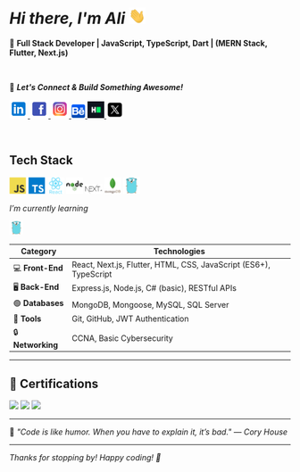 # _Hi there, I'm Ali_ <img src="https://raw.githubusercontent.com/7x5x/7x5x/main/images/wave.gif" width="30px"/>

🚀 **Full Stack Developer | JavaScript, TypeScript, Dart | (MERN Stack, Flutter, Next.js)**

<br/>

🤝 **_Let's Connect & Build Something Awesome!_**

<p>
  <a href="https://linkedin.com/in/ali-algabal/">
    <img src="https://raw.githubusercontent.com/7x5x/7x5x/main/images/linkedin.svg" width="33px" />
  </a>
  
  <a href="https://www.facebook.com/profile?id=100011583289007">
    <img src="https://raw.githubusercontent.com/7x5x/7x5x/main/images/facebook1.svg" width="33px" />
  </a>
  <a href="https://linkedin.com/in/ali-algabal/">
    <img src="https://raw.githubusercontent.com/7x5x/7x5x/main/images/instagram1.svg" width="33px" />
  </a>
   <a href="https://linkedin.com/in/ali-algabal/">
    <img src="https://raw.githubusercontent.com/7x5x/7x5x/main/images/behance.svg" width="25px" />
  </a>
  <a href="https://linkedin.com/in/ali-algabal/">
    <img src="https://raw.githubusercontent.com/7x5x/7x5x/main/images/hackerrank.svg" width="30px" />
  </a>
  <a href="https://linkedin.com/in/ali-algabal/">
    <img src="https://raw.githubusercontent.com/7x5x/7x5x/main/images/x.svg" width="30px" />
  </a>
</p>

</br>

## Tech Stack

<p  >
   <img src="https://raw.githubusercontent.com/7x5x/7x5x/main/images/javascript.svg" width="30px" />  
   <img src="https://raw.githubusercontent.com/7x5x/7x5x/main/images/typescript.svg" width="30px" />   
   <img src="https://raw.githubusercontent.com/7x5x/7x5x/main/images/react.svg" width="30px" />   
   <img src="https://raw.githubusercontent.com/7x5x/7x5x/main/images/nodejs.svg" width="30px" />   
   <img src="https://raw.githubusercontent.com/7x5x/7x5x/main/images/nextj.svg" width="30px" />   
   <img src="https://raw.githubusercontent.com/7x5x/7x5x/main/images/mongodb.svg" width="30px" />   
   <img src="https://raw.githubusercontent.com/7x5x/7x5x/main/images/goLang.svg" width="30px" />   
</p>

_I’m currently learning_

<img src="https://raw.githubusercontent.com/7x5x/7x5x/main/images/goLang.svg" width="25px" />

<br/>

| **Category**      | **Technologies**                                                  |
| ----------------- | ----------------------------------------------------------------- |
| 💻 **Front-End**  | React, Next.js, Flutter, HTML, CSS, JavaScript (ES6+), TypeScript |
| 🖥️ **Back-End**   | Express.js, Node.js, C# (basic), RESTful APIs                     |
| 🟢 **Databases**  | MongoDB, Mongoose, MySQL, SQL Server                              |
| 🔧 **Tools**      | Git, GitHub, JWT Authentication                                   |
| 🔒 **Networking** | CCNA, Basic Cybersecurity                                         |

---

## 📝 Certifications

<p>
  <img src="https://raw.githubusercontent.com/7x5x/7x5x/main/images/cert1.svg" width="40px" />
  <img src="https://raw.githubusercontent.com/7x5x/7x5x/main/images/cert2.svg" width="40px" />
  <img src="https://raw.githubusercontent.com/7x5x/7x5x/main/images/cert3.svg" width="40px" />
</p>

---

🌟 _"Code is like humor. When you have to explain it, it’s bad." — Cory House_

---

_Thanks for stopping by! Happy coding! 🚀_

